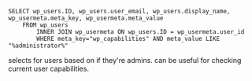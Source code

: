 ```
SELECT wp_users.ID, wp_users.user_email, wp_users.display_name, wp_usermeta.meta_key, wp_usermeta.meta_value 
	FROM wp_users
		INNER JOIN wp_usermeta ON wp_users.ID = wp_usermeta.user_id
		WHERE meta_key="wp_capabilities" AND meta_value LIKE "%administrator%"
```

selects for users based on if they're admins. can be useful for checking current user capabilities.